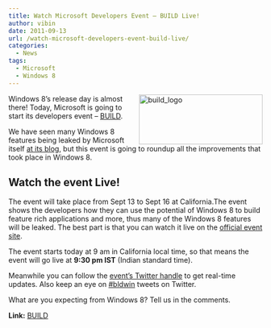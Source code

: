```yaml
---
title: Watch Microsoft Developers Event – BUILD Live!
author: vibin
date: 2011-09-13
url: /watch-microsoft-developers-event-build-live/
categories:
  - News
tags:
  - Microsoft
  - Windows 8
---
```

[<img class="wp-image-50701" style="padding-left: 0px;padding-right: 0px;padding-top: 0px;border-color: initial;border-style: initial;border-width: 0px" src="http://cdn.devilsworkshop.org/files/2011/09/build_logo_thumb.png" alt="build_logo" width="245" height="99" align="right" border="0" />][1]

Windows 8’s release day is almost there! Today, Microsoft is going to start its developers event – <a href="http://www.buildwindows.com/" onclick="_gaq.push(['_trackEvent', 'outbound-article', 'http://www.buildwindows.com/', 'BUILD']);" target="_blank">BUILD</a>.

We have seen many Windows 8 features being leaked by Microsoft itself <a href="http://blogs.msdn.com/b/b8/" onclick="_gaq.push(['_trackEvent', 'outbound-article', 'http://blogs.msdn.com/b/b8/', 'at its blog']);" target="_blank">at its blog</a>, but this event is going to roundup all the improvements that took place in Windows 8.

## Watch the event Live!

The event will take place from Sept 13 to Sept 16 at California.The event shows the developers how they can use the potential of Windows 8 to build feature rich applications and more, thus many of the Windows 8 features will be leaked. The best part is that you can watch it live on the <a href="http://www.buildwindows.com/" onclick="_gaq.push(['_trackEvent', 'outbound-article', 'http://www.buildwindows.com/', 'official event site']);" target="_blank">official event site</a>.

The event starts today at 9 am in California local time, so that means the event will go live at **9:30 pm IST** (Indian standard time).

Meanwhile you can follow the <a href="https://twitter.com/#!/bldwin" onclick="_gaq.push(['_trackEvent', 'outbound-article', 'https://twitter.com/#!/bldwin', 'event&#8217;s Twitter handle']);" target="_blank">event&#8217;s Twitter handle</a> to get real-time updates. Also keep an eye on <a href="https://twitter.com/#!/search/%23bldwin" onclick="_gaq.push(['_trackEvent', 'outbound-article', 'https://twitter.com/#!/search/%23bldwin', '#bldwin']);" target="_blank">#bldwin</a> tweets on Twitter.

What are you expecting from Windows 8? Tell us in the comments.

**Link:** <a href="http://www.buildwindows.com/" onclick="_gaq.push(['_trackEvent', 'outbound-article', 'http://www.buildwindows.com/', 'BUILD']);" target="_blank">BUILD</a>

 [1]: http://cdn.devilsworkshop.org/files/2011/09/build_logo.png
